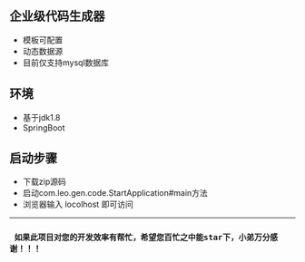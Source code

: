 ## 企业级代码生成器

- 模板可配置
- 动态数据源
- 目前仅支持mysql数据库

## 环境
- 基于jdk1.8
- SpringBoot

## 启动步骤
- 下载zip源码
- 启动com.leo.gen.code.StartApplication#main方法
- 浏览器输入 locolhost 即可访问


--- 
### ``` 如果此项目对您的开发效率有帮忙，希望您百忙之中能star下，小弟万分感谢！！！```
